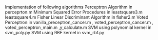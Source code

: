 Implementation of following algorithms
Perceptron Algorithm in perceprton.m
 Minimum Squared Error Procedures in leastsquare3.m leastsquare4.m
 Fisher Linear Discriminant Algorithm in fisher2.m
Voted Perceptron in vanilla_preceptron_cancer.m , voted_perceptron_cancer.m , voted_perceptron_main.m ,y_calculate.m
SVM using polynomial kernel in svm_poly.py
SVM using RBF kernel in svm_rbf.py

